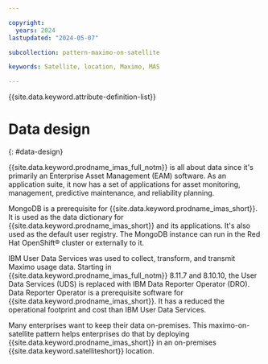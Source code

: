 ```yaml
---

copyright:
  years: 2024
lastupdated: "2024-05-07"

subcollection: pattern-maximo-on-satellite

keywords: Satellite, location, Maximo, MAS

---
```


{{site.data.keyword.attribute-definition-list}}

# Data design
{: #data-design}

{{site.data.keyword.prodname_imas_full_notm}} is all about data since it's primarily an Enterprise Asset Management (EAM) software. As an application suite, it now has a set of applications for asset monitoring, management, predictive maintenance, and reliability planning.

MongoDB is a prerequisite for {{site.data.keyword.prodname_imas_short}}. It is used as the data dictionary for {{site.data.keyword.prodname_imas_short}} and its applications. It's also used as the default user registry. The MongoDB instance can run in the Red Hat OpenShift® cluster or externally to it.

IBM User Data Services was used to collect, transform, and transmit Maximo usage data. Starting in {{site.data.keyword.prodname_imas_full_notm}} 8.11.7 and 8.10.10, the User Data Services (UDS) is replaced with IBM Data Reporter Operator (DRO). Data Reporter Operator is a prerequisite software for {{site.data.keyword.prodname_imas_short}}. It has a reduced the operational footprint and cost than IBM User Data Services.

Many enterprises want to keep their data on-premises. This maximo-on-satellite pattern helps enterprises do that by deploying {{site.data.keyword.prodname_imas_short}} in an on-premises {{site.data.keyword.satelliteshort}} location.
